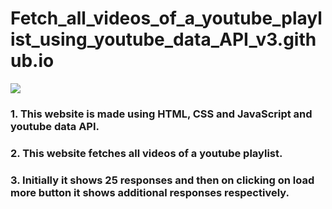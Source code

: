 # Fetch_all_videos_of_a_youtube_playlist_using_youtube_data_API_v3.github.io

![](https://suspensebangla.netlify.app/)

### 1. This website is made using HTML, CSS and JavaScript and youtube data API.  

### 2. This website fetches all videos of a youtube playlist. 

### 3. Initially it shows 25 responses and then on clicking on load more button it shows additional responses respectively. 
